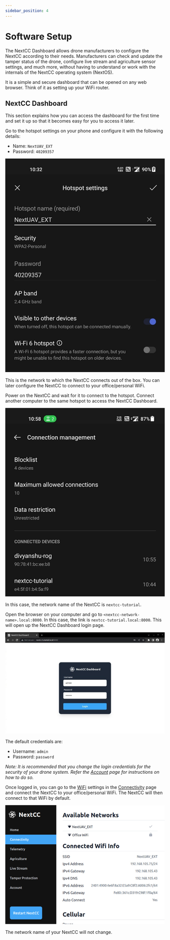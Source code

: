 ```yaml
---
sidebar_position: 4
---
```


# Software Setup

The NextCC Dashboard allows drone manufacturers to configure the NextCC according to their needs. Manufacturers can
check and update the tamper status of the drone, configure live stream and agriculture sensor settings, and much more,
without having to understand or work with the internals of the NextCC operating system (NextOS).

It is a simple and secure dashboard that can be opened on any web browser. Think of it as setting up your WiFi router.

## NextCC Dashboard

This section explains how you can access the dashboard for the first time and set it up so that it becomes easy for you
to access it later.

Go to the hotspot settings on your phone and configure it with the following details:
- Name: `NextUAV_EXT`
- Password: `40209357`

![Hotspot Settings](./img/software-setup-hotspot-settings.jpg)

This is the network to which the NextCC connects out of the box. You can later configure the NextCC to connect to your
office/personal WiFi.

Power on the NextCC and wait for it to connect to the hotspot. Connect another computer to the same hotspot to access
the NextCC Dashboard.

![Connections](./img/software-setup-connections.jpg)

In this case, the network name of the NextCC is `nextcc-tutorial`.

Open the browser on your computer and go to `<nextcc-network-name>.local:8000`. In this case, the link is
`nextcc-tutorial.local:8000`. This will open up the NextCC Dashboard login page.

![Login Page](./img/software-setup-dashboard-login.jpg)

The default credentials are:
- Username: `admin`
- Password: `password`

*Note: It is recommended that you change the login credentials for the security of your drone system. Refer the*
*[Account](/next-cc/account.md) page for instructions on how to do so.*

Once logged in, you can go to the [WiFi](/next-cc/connectivity/wifi.md) settings in the
[Connectivity](/next-cc/connectivity) page and connect the NextCC to your office/personal WiFi. The NextCC will then
connect to that WiFi by default.

![Wifi](./img/software-setup-wifi.jpg)

The network name of your NextCC will not change.
